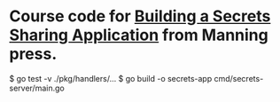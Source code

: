 # Course code for [Building a Secrets Sharing Application](https://www.manning.com/liveproject/build-a-secrets-sharing-web-application) from Manning press.

$ go test -v ./pkg/handlers/...
$ go build -o secrets-app cmd/secrets-server/main.go
